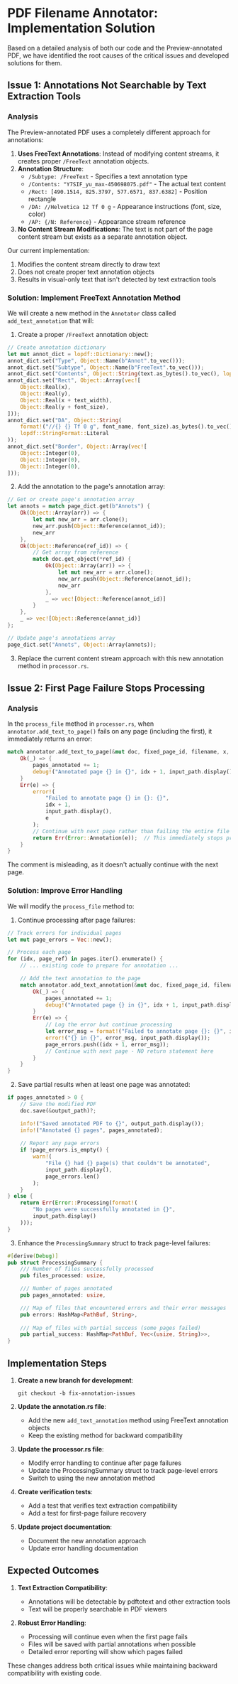 # PDF Filename Annotator: Implementation Solution

Based on a detailed analysis of both our code and the Preview-annotated PDF, we have identified the root causes of the critical issues and developed solutions for them.

## Issue 1: Annotations Not Searchable by Text Extraction Tools

### Analysis

The Preview-annotated PDF uses a completely different approach for annotations:

1. **Uses FreeText Annotations**: Instead of modifying content streams, it creates proper `/FreeText` annotation objects.
2. **Annotation Structure**:
   - `/Subtype: /FreeText` - Specifies a text annotation type
   - `/Contents: "Y7SIF_yu_max-450698075.pdf"` - The actual text content
   - `/Rect: [490.1514, 825.3797, 577.6571, 837.6382]` - Position rectangle
   - `/DA: //Helvetica 12 Tf 0 g` - Appearance instructions (font, size, color)
   - `/AP: {/N: Reference}` - Appearance stream reference
3. **No Content Stream Modifications**: The text is not part of the page content stream but exists as a separate annotation object.

Our current implementation:
1. Modifies the content stream directly to draw text
2. Does not create proper text annotation objects
3. Results in visual-only text that isn't detected by text extraction tools

### Solution: Implement FreeText Annotation Method

We will create a new method in the `Annotator` class called `add_text_annotation` that will:

1. Create a proper `/FreeText` annotation object:
```rust
// Create annotation dictionary
let mut annot_dict = lopdf::Dictionary::new();
annot_dict.set("Type", Object::Name(b"Annot".to_vec()));
annot_dict.set("Subtype", Object::Name(b"FreeText".to_vec()));
annot_dict.set("Contents", Object::String(text.as_bytes().to_vec(), lopdf::StringFormat::Literal));
annot_dict.set("Rect", Object::Array(vec![
    Object::Real(x),
    Object::Real(y),
    Object::Real(x + text_width),
    Object::Real(y + font_size),
]));
annot_dict.set("DA", Object::String(
    format!("//{} {} Tf 0 g", font_name, font_size).as_bytes().to_vec(),
    lopdf::StringFormat::Literal
));
annot_dict.set("Border", Object::Array(vec![
    Object::Integer(0),
    Object::Integer(0),
    Object::Integer(0),
]));
```

2. Add the annotation to the page's annotation array:
```rust
// Get or create page's annotation array
let annots = match page_dict.get(b"Annots") {
    Ok(Object::Array(arr)) => {
        let mut new_arr = arr.clone();
        new_arr.push(Object::Reference(annot_id));
        new_arr
    },
    Ok(Object::Reference(ref_id)) => {
        // Get array from reference
        match doc.get_object(*ref_id) {
            Ok(Object::Array(arr)) => {
                let mut new_arr = arr.clone();
                new_arr.push(Object::Reference(annot_id));
                new_arr
            },
            _ => vec![Object::Reference(annot_id)]
        }
    },
    _ => vec![Object::Reference(annot_id)]
};

// Update page's annotations array
page_dict.set("Annots", Object::Array(annots));
```

3. Replace the current content stream approach with this new annotation method in `processor.rs`.

## Issue 2: First Page Failure Stops Processing

### Analysis

In the `process_file` method in `processor.rs`, when `annotator.add_text_to_page()` fails on any page (including the first), it immediately returns an error:

```rust
match annotator.add_text_to_page(&mut doc, fixed_page_id, filename, x, y) {
    Ok(_) => {
        pages_annotated += 1;
        debug!("Annotated page {} in {}", idx + 1, input_path.display());
    }
    Err(e) => {
        error!(
            "Failed to annotate page {} in {}: {}",
            idx + 1,
            input_path.display(),
            e
        );
        // Continue with next page rather than failing the entire file
        return Err(Error::Annotation(e));  // This immediately stops processing
    }
}
```

The comment is misleading, as it doesn't actually continue with the next page.

### Solution: Improve Error Handling

We will modify the `process_file` method to:

1. Continue processing after page failures:
```rust
// Track errors for individual pages
let mut page_errors = Vec::new();

// Process each page
for (idx, page_ref) in pages.iter().enumerate() {
    // ... existing code to prepare for annotation ...

    // Add the text annotation to the page
    match annotator.add_text_annotation(&mut doc, fixed_page_id, filename, x, y) {
        Ok(_) => {
            pages_annotated += 1;
            debug!("Annotated page {} in {}", idx + 1, input_path.display());
        }
        Err(e) => {
            // Log the error but continue processing
            let error_msg = format!("Failed to annotate page {}: {}", idx + 1, e);
            error!("{} in {}", error_msg, input_path.display());
            page_errors.push((idx + 1, error_msg));
            // Continue with next page - NO return statement here
        }
    }
}
```

2. Save partial results when at least one page was annotated:
```rust
if pages_annotated > 0 {
    // Save the modified PDF
    doc.save(&output_path)?;

    info!("Saved annotated PDF to {}", output_path.display());
    info!("Annotated {} pages", pages_annotated);
    
    // Report any page errors
    if !page_errors.is_empty() {
        warn!(
            "File {} had {} page(s) that couldn't be annotated",
            input_path.display(),
            page_errors.len()
        );
    }
} else {
    return Err(Error::Processing(format!(
        "No pages were successfully annotated in {}",
        input_path.display()
    )));
}
```

3. Enhance the `ProcessingSummary` struct to track page-level failures:
```rust
#[derive(Debug)]
pub struct ProcessingSummary {
    /// Number of files successfully processed
    pub files_processed: usize,

    /// Number of pages annotated
    pub pages_annotated: usize,

    /// Map of files that encountered errors and their error messages
    pub errors: HashMap<PathBuf, String>,
    
    /// Map of files with partial success (some pages failed)
    pub partial_success: HashMap<PathBuf, Vec<(usize, String)>>,
}
```

## Implementation Steps

1. **Create a new branch for development**:
   ```
   git checkout -b fix-annotation-issues
   ```

2. **Update the annotation.rs file**:
   - Add the new `add_text_annotation` method using FreeText annotation objects
   - Keep the existing method for backward compatibility

3. **Update the processor.rs file**:
   - Modify error handling to continue after page failures
   - Update the ProcessingSummary struct to track page-level errors
   - Switch to using the new annotation method

4. **Create verification tests**:
   - Add a test that verifies text extraction compatibility
   - Add a test for first-page failure recovery

5. **Update project documentation**:
   - Document the new annotation approach
   - Update error handling documentation

## Expected Outcomes

1. **Text Extraction Compatibility**:
   - Annotations will be detectable by pdftotext and other extraction tools
   - Text will be properly searchable in PDF viewers

2. **Robust Error Handling**:
   - Processing will continue even when the first page fails
   - Files will be saved with partial annotations when possible
   - Detailed error reporting will show which pages failed

These changes address both critical issues while maintaining backward compatibility with existing code.